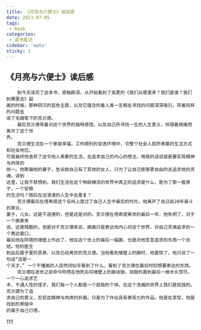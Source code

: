 ```yaml
---
title: 《月亮与六便士》读后感
date: 2021-07-05
tags:
 - book
categories: 
 - 读书笔记
sidebar: 'auto'
sticky: 1
---
```


## 《月亮与六便士》读后感

        到今天读完了这本书，感触颇深，从开始看到了高更的《我们从哪里来？我们是谁？我们到哪里去》副
    画的时侯，那种阴沉的蓝色主题，以及它蕴含的着人类一生都在寻找的问题深深吸引。带着同样的问题去
    读了毛姆笔下的克兰德。
        最后克兰德带着对这个世界的独特感悟，以及自己所寻找一生的人生意义，伴随着病痛而离开了这个世
    界。
        克兰德生活在一个家庭幸福，工作顺利的安逸环境中，令整个社会人民所羡慕的生活方式和社会地位。
    可是最终他舍弃了这令他人羡慕的生活，去追求自己的内心的想法，用我的话说就是要实现精神与肉体的
    统一。他欺骗他的妻子，告诉她自己有了其他的女人，只为了让自己能够更自由的去追求他的灵魂，读到
    这里，让我不禁想到，我们生活在这个物欲横流的世界中真正的追求是什么，是为了那一套房子，一个安稳
    的生活吗？随后在这漫漫的人生中去重复？
        克兰德最后在塔希提这个岛屿上度过了自己人生中最后的时光，他离开了自己前20年奋斗的家业，
    妻子，儿女。这是不道德的，但是这是对的。克兰德在塔希提离世的最后一年，他失明了，对于一个画家来
    说，这是残酷的，但是对于克兰德来说，画画只是表达他内心对这个世界，对自己灵魂追求的一个表达窗口，
    最后他在阿塔的墙壁上作出了，他在这个世上的最后一幅画，也是对他苦苦追求的东西一个总结。他的医生
    到达后屋子里的恶臭，以及已经离世的克兰德。当他看到墙壁上的画时，他震惊了，他只说了一句话“这是一
    个天才。” 一个不懂画的人突然间似乎看到了什么，看到了克兰德在最后时刻想要表达的东西。
        克兰德在逝世之前命令阿塔在他死后将墙壁上的画烧毁，烧毁的直到最后一根木头焚尽。一个一心追求艺
    术，不通人性的怪才。我们每一个人都是一个孤独的个体。在这个浩瀚的世界上我们是孤独的。克兰德为了追
    求自己的意义，忍受这精神与肉体的折磨。只是为了作出具有表现力的作品。他是在享受，他是找到的黑暗中
    的属于自己灯塔。

111
